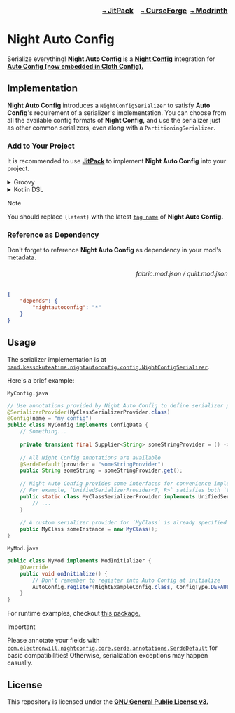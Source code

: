 ### <p align=right>[`→` JitPack](https://jitpack.io/#KessokuTeaTime/Night-Auto-Config)&emsp;[`→` CurseForge](https://www.curseforge.com/minecraft/mc-mods/night-auto-config)&ensp;[`→` Modrinth](https://modrinth.com/mod/night-auto-config)</p>

# Night Auto Config

Serialize everything! **Night Auto Config** is a **[Night Config](https://github.com/TheElectronWill/Night-Config)** integration for **[Auto Config (now embedded in Cloth Config).](https://modrinth.com/mod/cloth-config)**

## Implementation

**Night Auto Config** introduces a `NightConfigSerializer` to satisfy **Auto Config**'s requirement of a serializer's implementation. You can choose from all the available config formats of **Night Config,** and use the serializer just as other common serializers, even along with a `PartitioningSerializer`.

### Add to Your Project

It is recommended to use **[JitPack](https://jitpack.io/#KessokuTeaTime/Night-Auto-Config)** to implement **Night Auto Config** into your project.

<details>

<summary>Groovy</summary>

<h6 align="right">build.gradle</h6>

```groovy
repositories {
	maven { url "https://jitpack.io" }
}

dependencies {
	modApi "com.github.KessokuTeaTime:Night-Auto-Config:${project.nightautoconfig_version}"
	// You'll need to implement Cloth Config API here.
}
```

<h6 align="right">gradle.properties</h6>

```
nightautoconfig_version={latest}
```

</details>

<details>

<summary>Kotlin DSL</summary>

<h6 align="right">build.gradle.kts</h6>

```kotlin
repositories {
	maven { url = uri("https://jitpack.io") }
}

dependencies {
	modApi("com.github.KessokuTeaTime:Night-Auto-Config:${project.nightautoconfig_version}")
	// You'll need to implement Cloth Config API here.
}
```

<h6 align="right">gradle.properties</h6>

```
nightautoconfig_version={latest}
```

</details>

> [!NOTE]
> You should replace `{latest}` with the latest [`tag name`](https://github.com/KessokuTeaTime/Night-Auto-Config/tags) of **Night Auto Config.**

### Reference as Dependency

Don't forget to reference **Night Auto Config** as dependency in your mod's metadata.

<h6 align="right">fabric.mod.json / quilt.mod.json</h6>

```json
{
	"depends": {
		"nightautoconfig": "*"
	}
}
```

</details>

## Usage

The serializer implementation is at [`band.kessokuteatime.nightautoconfig.config.NightConfigSerializer`](src/main/java/band/kessokuteatime/nightautoconfig/config/NightConfigSerializer.java).

Here's a brief example:

`MyConfig.java`
```java
// Use annotations provided by Night Auto Config to define serializer providers and deserializer providers at runtime!
@SerializerProvider(MyClassSerializerProvider.class)
@Config(name = "my_config")
public class MyConfig implements ConfigData {
    // Something...
    
    private transient final Supplier<String> someStringProvider = () -> "default";
    
    // All Night Config annotations are available
    @SerdeDefault(provider = "someStringProvider")
    public String someString = someStringProvider.get();
    
    // Night Auto Config provides some interfaces for convenience implementations
    // For example, `UnifiedSerializerProvider<T, R>` satisfies both `ValueSerializer<T, R>` and `ValueSerializerProvider<T, R>`
    public static class MyClassSerializerProvider implements UnifiedSerializerProvider<MyClass, String> {
        // ...
    }
    
    // A custom serializer provider for `MyClass` is already specified at type definition
    public MyClass someInstance = new MyClass();
}
```

`MyMod.java`
```java
public class MyMod implements ModInitializer {
    @Override
    public void onInitialize() {
        // Don't remember to register into Auto Config at initialize
        AutoConfig.register(NightExampleConfig.class, ConfigType.DEFAULT_COMMENTED::fileWatcherSerializer);
    }
}
```

For runtime examples, checkout [this package.](/src/main/java/band/kessokuteatime/nightautoconfig/example/config)

> [!IMPORTANT]
> Please annotate your fields with [`com.electronwill.nightconfig.core.serde.annotations.SerdeDefault`](https://github.com/TheElectronWill/night-config/blob/master/core/src/main/java/com/electronwill/nightconfig/core/serde/annotations/SerdeDefault.java) for basic compatibilities! Otherwise, serialization exceptions may happen casually.

## License

This repository is licensed under the **[GNU General Public License v3.](LICENSE)**
